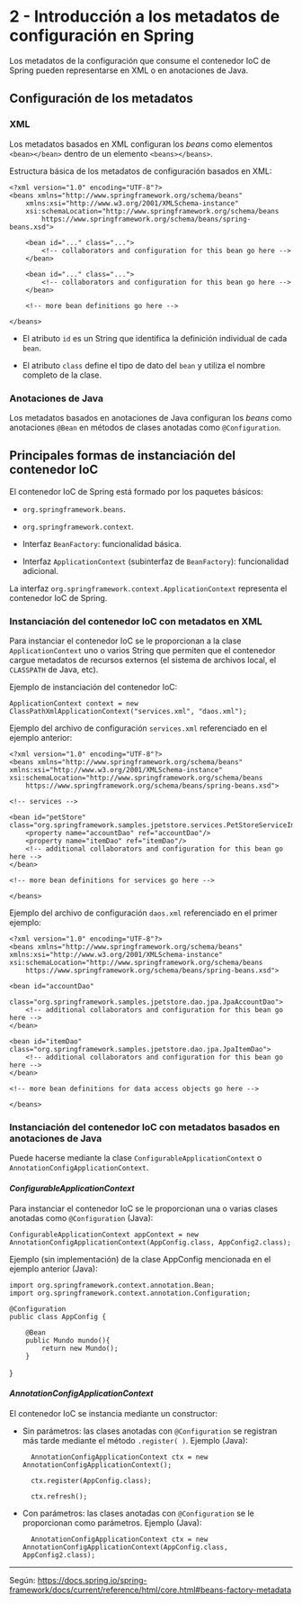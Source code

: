 # 2 - Introducción a los metadatos de configuración en Spring

Los metadatos de la configuración que consume el contenedor IoC de Spring pueden representarse en XML o en anotaciones de Java.

## Configuración de los metadatos

### XML

Los metadatos basados en XML configuran los *beans* como elementos `<bean></bean>` dentro de un elemento `<beans></beans>`. 

Estructura básica de los metadatos de configuración basados en XML: 

    <?xml version="1.0" encoding="UTF-8"?>
    <beans xmlns="http://www.springframework.org/schema/beans"
        xmlns:xsi="http://www.w3.org/2001/XMLSchema-instance"
        xsi:schemaLocation="http://www.springframework.org/schema/beans
            https://www.springframework.org/schema/beans/spring-beans.xsd">

        <bean id="..." class="...">  
            <!-- collaborators and configuration for this bean go here -->
        </bean>

        <bean id="..." class="...">
            <!-- collaborators and configuration for this bean go here -->
        </bean>

        <!-- more bean definitions go here -->

    </beans>

- El atributo `id` es un String que identifica la definición individual de cada `bean`.

- El atributo `class` define el tipo de dato del `bean` y utiliza el nombre completo de la clase.


### Anotaciones de Java

Los metadatos basados en anotaciones de Java configuran los *beans* como anotaciones `@Bean` en métodos de clases anotadas como `@Configuration`.


## Principales formas de instanciación del contenedor IoC

El contenedor IoC de Spring está formado por los paquetes básicos:

- `org.springframework.beans`.

- `org.springframework.context`.

- Interfaz `BeanFactory`: funcionalidad básica.

- Interfaz `ApplicationContext` (subinterfaz de `BeanFactory`): funcionalidad adicional.

La interfaz `org.springframework.context.ApplicationContext` representa el contenedor IoC de Spring. 

### Instanciación del contenedor IoC con metadatos en XML

Para instanciar el contenedor IoC se le proporcionan a la clase `ApplicationContext` uno o varios String que permiten que el contenedor cargue metadatos de recursos externos (el sistema de archivos local, el `CLASSPATH` de Java, etc).

Ejemplo de instanciación del contenedor IoC:

    ApplicationContext context = new ClassPathXmlApplicationContext("services.xml", "daos.xml");

Ejemplo del archivo de configuración `services.xml` referenciado en el ejemplo anterior:

    <?xml version="1.0" encoding="UTF-8"?>
    <beans xmlns="http://www.springframework.org/schema/beans"
    xmlns:xsi="http://www.w3.org/2001/XMLSchema-instance"
    xsi:schemaLocation="http://www.springframework.org/schema/beans
        https://www.springframework.org/schema/beans/spring-beans.xsd">

    <!-- services -->

    <bean id="petStore" class="org.springframework.samples.jpetstore.services.PetStoreServiceImpl">
        <property name="accountDao" ref="accountDao"/>
        <property name="itemDao" ref="itemDao"/>
        <!-- additional collaborators and configuration for this bean go here -->
    </bean>

    <!-- more bean definitions for services go here -->

    </beans>


Ejemplo del archivo de configuración `daos.xml` referenciado en el primer ejemplo:

    <?xml version="1.0" encoding="UTF-8"?>
    <beans xmlns="http://www.springframework.org/schema/beans"
    xmlns:xsi="http://www.w3.org/2001/XMLSchema-instance"
    xsi:schemaLocation="http://www.springframework.org/schema/beans
        https://www.springframework.org/schema/beans/spring-beans.xsd">

    <bean id="accountDao"
        class="org.springframework.samples.jpetstore.dao.jpa.JpaAccountDao">
        <!-- additional collaborators and configuration for this bean go here -->
    </bean>

    <bean id="itemDao" class="org.springframework.samples.jpetstore.dao.jpa.JpaItemDao">
        <!-- additional collaborators and configuration for this bean go here -->
    </bean>

    <!-- more bean definitions for data access objects go here -->

    </beans>

### Instanciación del contenedor IoC con metadatos basados en anotaciones de Java

Puede hacerse mediante la clase `ConfigurableApplicationContext` o `AnnotationConfigApplicationContext`.

#### *ConfigurableApplicationContext*

Para instanciar el contenedor IoC se le proporcionan una o varias clases anotadas como `@Configuration` (Java):

    ConfigurableApplicationContext appContext = new AnnotationConfigApplicationContext(AppConfig.class, AppConfig2.class);

Ejemplo (sin implementación) de la clase AppConfig mencionada en el ejemplo anterior (Java):

    import org.springframework.context.annotation.Bean;
    import org.springframework.context.annotation.Configuration;

    @Configuration
    public class AppConfig {

        @Bean
        public Mundo mundo(){
            return new Mundo();
        }
}

#### *AnnotationConfigApplicationContext*

El contenedor IoC se instancia mediante un constructor:

- Sin parámetros: las clases anotadas con `@Configuration` se registran más tarde mediante el método `.register( )`. Ejemplo (Java):

        AnnotationConfigApplicationContext ctx = new AnnotationConfigApplicationContext();

        ctx.register(AppConfig.class);

        ctx.refresh();

- Con parámetros: las clases anotadas con `@Configuration` se le proporcionan como parámetros. Ejemplo (Java):

        AnnotationConfigApplicationContext ctx = new AnnotationConfigApplicationContext(AppConfig.class, AppConfig2.class);


***

Según: https://docs.spring.io/spring-framework/docs/current/reference/html/core.html#beans-factory-metadata